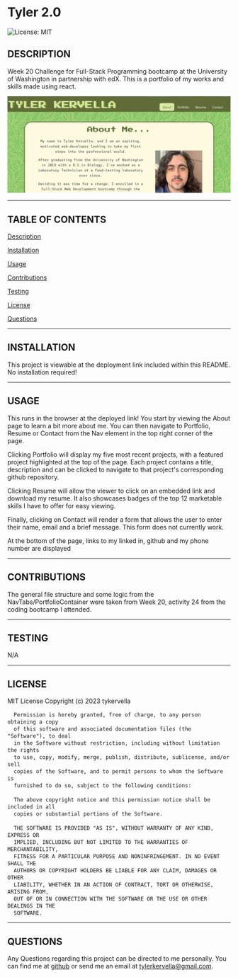 # Tyler 2.0

![License: MIT](https://img.shields.io/badge/License-MIT-yellow.svg)

## DESCRIPTION 

Week 20 Challenge for Full-Stack Programming bootcamp at the University of Washington in partnership with edX. This is a portfolio of my works and skills made using react. 

![License: MIT](./src/components/images/preview.png)


---


## TABLE OF CONTENTS 

[Description](#description)

[Installation](#installation)

[Usage](#usage)

[Contributions](#contributions)

[Testing](#testing)

[License](#license) 

[Questions](#questions)


---


## INSTALLATION 

This project is viewable at the deployment link included within this README. No installation required!

---


## USAGE

This runs in the browser at the deployed link! You start by viewing the About page to learn a bit more about me. You can then navigate to Portfolio, Resume or Contact from the Nav element in the top right corner of the page. 

Clicking Portfolio will display my five most recent projects, with a featured project highlighted at the top of the page. Each project contains a title, description and can be clicked to navigate to that project's corresponding github repository. 

Clicking Resume will allow the viewer to click on an embedded link and download my resume. It also showcases badges of the top 12 marketable skills I have to offer for easy viewing.

Finally, clicking on Contact will render a form that allows the user to enter their name, email and a brief message. This form does not currently work. 

At the bottom of the page, links to my linked in, github and my phone number are displayed 

---


## CONTRIBUTIONS

The general file structure and some logic from the NavTabs/PortfolioContainer were taken from Week 20, activity 24 from the coding bootcamp I attended. 


---


## TESTING


N/A


---


## LICENSE 

MIT License
      Copyright (c) 2023 tykervella
      
      Permission is hereby granted, free of charge, to any person obtaining a copy
      of this software and associated documentation files (the "Software"), to deal
      in the Software without restriction, including without limitation the rights
      to use, copy, modify, merge, publish, distribute, sublicense, and/or sell
      copies of the Software, and to permit persons to whom the Software is
      furnished to do so, subject to the following conditions:
      
      The above copyright notice and this permission notice shall be included in all
      copies or substantial portions of the Software.
      
      THE SOFTWARE IS PROVIDED "AS IS", WITHOUT WARRANTY OF ANY KIND, EXPRESS OR
      IMPLIED, INCLUDING BUT NOT LIMITED TO THE WARRANTIES OF MERCHANTABILITY,
      FITNESS FOR A PARTICULAR PURPOSE AND NONINFRINGEMENT. IN NO EVENT SHALL THE
      AUTHORS OR COPYRIGHT HOLDERS BE LIABLE FOR ANY CLAIM, DAMAGES OR OTHER
      LIABILITY, WHETHER IN AN ACTION OF CONTRACT, TORT OR OTHERWISE, ARISING FROM,
      OUT OF OR IN CONNECTION WITH THE SOFTWARE OR THE USE OR OTHER DEALINGS IN THE
      SOFTWARE.
   

--- 


## QUESTIONS


Any Questions regarding this project can be directed to me personally. You can find me at [github](https://github.com/tykervella) or send me an email at tylerkervella@gmail.com.